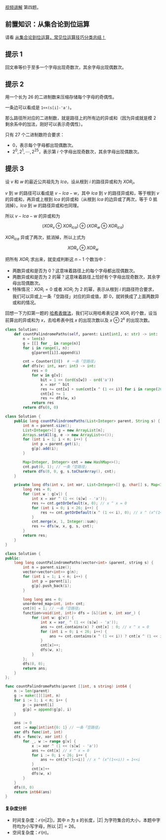 [视频讲解](https://www.bilibili.com/video/BV1n8411m7Fs/) 第四题。

## 前置知识：从集合论到位运算

请看 [从集合论到位运算，常见位运算技巧分类总结！](https://leetcode.cn/circle/discuss/CaOJ45/)

## 提示 1

回文串等价于至多一个字母出现奇数次，其余字母出现偶数次。

## 提示 2

用一个长为 $26$ 的二进制数来压缩存储每个字母的奇偶性。

一条边可以看成是 `1<<(s[i]-'a')`。

那么路径所对应的二进制数，就是路径上的所有边的异或和（因为异或就是模 $2$ 剩余系中的加法，刚好可以表示奇偶性）。

只有 $27$ 个二进制数符合要求：

- $0$，表示每个字母都出现偶数次。
- $2^0,2^1,\cdots,2^{25}$，表示第 $i$ 个字母出现奇数次，其余字母出现偶数次。

## 提示 3

设 $v$ 和 $w$ 的最近公共祖先为 $lca$，设从根到 $i$ 的路径异或和为 $\textit{XOR}_{i}$。

$v$ 到 $w$ 的路径可以看成是 $v-\textit{lca}-w$，其中 $\textit{lca}$ 到 $v$ 的路径异或和，等于根到 $\textit{v}$ 的异或和，再异或上根到 $\textit{lca}$ 的异或和（从根到 $\textit{lca}$ 的边异或了两次，等于 $0$ 抵消掉）。$\textit{lca}$ 到 $w$ 的路径异或和也同理。

所以 $v-\textit{lca}-w$ 的异或和为

$$
(\textit{XOR}_{v} \oplus \textit{XOR}_{lca}) \oplus (\textit{XOR}_{w} \oplus \textit{XOR}_{lca})
$$

$\textit{XOR}_{lca}$ 异或了两次，抵消掉，所以上式为

$$
\textit{XOR}_{v} \oplus \textit{XOR}_{w}
$$

把所有 $\textit{XOR}_i$ 求出来，就变成判断这 $n-1$ 个数当中：

- 两数异或和是否为 $0$？这意味着路径上的每个字母都出现偶数次。
- 两数异或和是否为 $2$ 的幂？这意味着路径上恰好有个字母出现奇数次，其余字母出现偶数次。
- 特殊情况：$\textit{XOR}_{i}=0$ 或者 $\textit{XOR}_{i}$ 为 $2$ 的幂，表示从根到 $i$ 的路径符合要求，我们可以异或上一条「空路径」对应的异或值，即 $0$，就转换成了上面两数异或和的情况。

回想一下力扣第一题的 [哈希表做法](https://leetcode.cn/problems/two-sum/solution/dong-hua-cong-liang-shu-zhi-he-zhong-wo-0yvmj/)，我们可以用哈希表记录 $\textit{XOR}_{i}$ 的个数，设当前算出的异或和为 $x$，去哈希表中找 $x$ 的出现次数以及 $x\oplus 2^k$ 的出现次数。

```py [sol-Python3]
class Solution:
    def countPalindromePaths(self, parent: List[int], s: str) -> int:
        n = len(s)
        g = [[] for _ in range(n)]
        for i in range(1, n):
            g[parent[i]].append(i)

        cnt = Counter([0])  # 一条「空路径」
        def dfs(v: int, xor: int) -> int:
            res = 0
            for w in g[v]:
                bit = 1 << (ord(s[w]) - ord('a'))
                x = xor ^ bit
                res += cnt[x] + sum(cnt[x ^ (1 << i)] for i in range(26))
                cnt[x] += 1
                res += dfs(w, x)
            return res
        return dfs(0, 0)
```

```java [sol-Java]
class Solution {
    public long countPalindromePaths(List<Integer> parent, String s) {
        int n = parent.size();
        List<Integer>[] g = new ArrayList[n];
        Arrays.setAll(g, e -> new ArrayList<>());
        for (int i = 1; i < n; i++) {
            int p = parent.get(i);
            g[p].add(i);
        }

        Map<Integer, Integer> cnt = new HashMap<>();
        cnt.put(0, 1); // 一条「空路径」
        return dfs(0, 0, g, s.toCharArray(), cnt);
    }

    private long dfs(int v, int xor, List<Integer>[] g, char[] s, Map<Integer, Integer> cnt) {
        long res = 0;
        for (int w : g[v]) {
            int x = xor ^ (1 << (s[w] - 'a'));
            res += cnt.getOrDefault(x, 0); // x ^ x = 0
            for (int i = 0; i < 26; i++) {
                res += cnt.getOrDefault(x ^ (1 << i), 0); // x ^ (x^(1<<i)) = 1<<i
            }
            cnt.merge(x, 1, Integer::sum);
            res += dfs(w, x, g, s, cnt);
        }
        return res;
    }
}
```

```cpp [sol-C++]
class Solution {
public:
    long long countPalindromePaths(vector<int> &parent, string s) {
        int n = parent.size();
        vector<vector<int>> g(n);
        for (int i = 1; i < n; i++) {
            int p = parent[i];
            g[p].push_back(i);
        }

        long long ans = 0;
        unordered_map<int, int> cnt;
        cnt[0] = 1; // 一条「空路径」
        function<void(int, int)> dfs = [&](int v, int xor_) {
            for (int w: g[v]) {
                int x = xor_ ^ (1 << (s[w] - 'a'));
                ans += cnt.contains(x) ? cnt[x] : 0; // x ^ x = 0
                for (int i = 0; i < 26; i++) {
                    ans += cnt.contains(x ^ (1 << i)) ? cnt[x ^ (1 << i)] : 0; // x ^ (x^(1<<i)) = 1<<i
                }
                cnt[x]++;
                dfs(w, x);
            }
        };
        dfs(0, 0);
        return ans;
    }
};
```

```go [sol-Go]
func countPalindromePaths(parent []int, s string) int64 {
	n := len(parent)
	g := make([][]int, n)
	for i := 1; i < n; i++ {
		p := parent[i]
		g[p] = append(g[p], i)
	}

	ans := 0
	cnt := map[int]int{0: 1} // 一条「空路径」
	var dfs func(int, int)
	dfs = func(v, xor int) {
		for _, w := range g[v] {
			x := xor ^ (1 << (s[w] - 'a'))
			ans += cnt[x] // x ^ x = 0
			for i := 0; i < 26; i++ {
				ans += cnt[x^(1<<i)] // x ^ (x^(1<<i)) = 1<<i
			}
			cnt[x]++
			dfs(w, x)
		}
	}
	dfs(0, 0)
	return int64(ans)
}
```

#### 复杂度分析

- 时间复杂度：$\mathcal{O}(n|\Sigma|)$，其中 $n$ 为 $s$ 的长度，$|\Sigma|$ 为字符集合的大小，本题中字符均为小写字母，所以 $|\Sigma|=26$。
- 空间复杂度：$\mathcal{O}(n)$。
